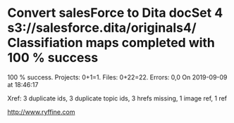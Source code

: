# Convert salesForce to Dita docSet 4 s3://salesforce.dita/originals4/ Classifiation maps completed with 100 % success

100 % success. Projects: 0+1=1.  Files: 0+22=22. Errors: 0,0  On 2019-09-09 at 18:46:17

Xref: 3 duplicate ids, 3 duplicate topic ids, 3 hrefs missing, 1 image ref, 1 ref



http://www.ryffine.com
